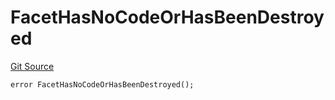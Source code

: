 # FacetHasNoCodeOrHasBeenDestroyed
[Git Source](https://github.com/thrackle-io/tron/blob/50727ee9211084f05b8690e3435981873338f44e/src/protocol/economic/ruleProcessor/RuleProcessorDiamond.sol)


```solidity
error FacetHasNoCodeOrHasBeenDestroyed();
```


